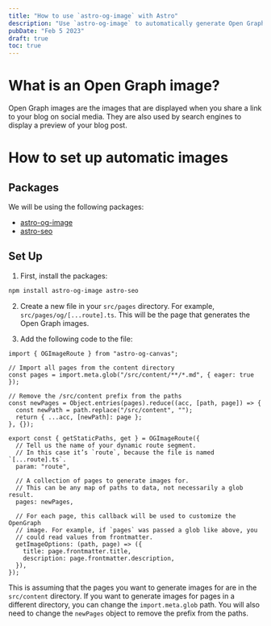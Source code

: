 ```yaml
---
title: "How to use `astro-og-image` with Astro"
description: "Use `astro-og-image` to automatically generate Open Graph images for your blog posts."
pubDate: "Feb 5 2023"
draft: true
toc: true
---
```


# What is an Open Graph image?

Open Graph images are the images that are displayed when you share a link to your blog on social media. They are also used by search engines to display a preview of your blog post.

# How to set up automatic images

## Packages

We will be using the following packages:

- [astro-og-image](https://www.npmjs.com/package/astro-og-image)
- [astro-seo](https://www.npmjs.com/package/astro-seo)

## Set Up

1. First, install the packages:

```bash
npm install astro-og-image astro-seo
```

2. Create a new file in your `src/pages` directory. For example, `src/pages/og/[...route].ts`. This will be the page that generates the Open Graph images.

3. Add the following code to the file:

```tsx
import { OGImageRoute } from "astro-og-canvas";

// Import all pages from the content directory
const pages = import.meta.glob("/src/content/**/*.md", { eager: true });

// Remove the /src/content prefix from the paths
const newPages = Object.entries(pages).reduce((acc, [path, page]) => {
  const newPath = path.replace("/src/content", "");
  return { ...acc, [newPath]: page };
}, {});

export const { getStaticPaths, get } = OGImageRoute({
  // Tell us the name of your dynamic route segment.
  // In this case it’s `route`, because the file is named `[...route].ts`.
  param: "route",

  // A collection of pages to generate images for.
  // This can be any map of paths to data, not necessarily a glob result.
  pages: newPages,

  // For each page, this callback will be used to customize the OpenGraph
  // image. For example, if `pages` was passed a glob like above, you
  // could read values from frontmatter.
  getImageOptions: (path, page) => ({
    title: page.frontmatter.title,
    description: page.frontmatter.description,
  }),
});
```

This is assuming that the pages you want to generate images for are in the `src/content` directory. If you want to generate images for pages in a different directory, you can change the `import.meta.glob` path. You will also need to change the `newPages` object to remove the prefix from the paths.
